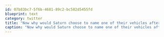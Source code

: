 ```yaml
---
id: 07b83bc7-5f6b-4681-89c2-bc582d5455fd
blueprint: text
category: twitter
title: "Now why would Saturn choose to name one of their vehicles after Microsoft's email client?"
caption: "Now why would Saturn choose to name one of their vehicles after Microsoft's email client?"
---
```

